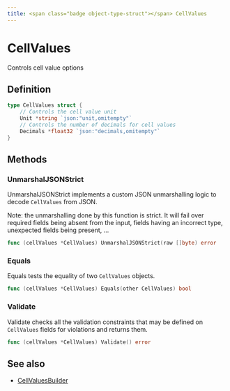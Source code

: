 ```yaml
---
title: <span class="badge object-type-struct"></span> CellValues
---
```

# <span class="badge object-type-struct"></span> CellValues

Controls cell value options

## Definition

```go
type CellValues struct {
    // Controls the cell value unit
    Unit *string `json:"unit,omitempty"`
    // Controls the number of decimals for cell values
    Decimals *float32 `json:"decimals,omitempty"`
}
```
## Methods

### <span class="badge object-method"></span> UnmarshalJSONStrict

UnmarshalJSONStrict implements a custom JSON unmarshalling logic to decode `CellValues` from JSON.

Note: the unmarshalling done by this function is strict. It will fail over required fields being absent from the input, fields having an incorrect type, unexpected fields being present, …

```go
func (cellValues *CellValues) UnmarshalJSONStrict(raw []byte) error
```

### <span class="badge object-method"></span> Equals

Equals tests the equality of two `CellValues` objects.

```go
func (cellValues *CellValues) Equals(other CellValues) bool
```

### <span class="badge object-method"></span> Validate

Validate checks all the validation constraints that may be defined on `CellValues` fields for violations and returns them.

```go
func (cellValues *CellValues) Validate() error
```

## See also

 * <span class="badge builder"></span> [CellValuesBuilder](./builder-CellValuesBuilder.md)
